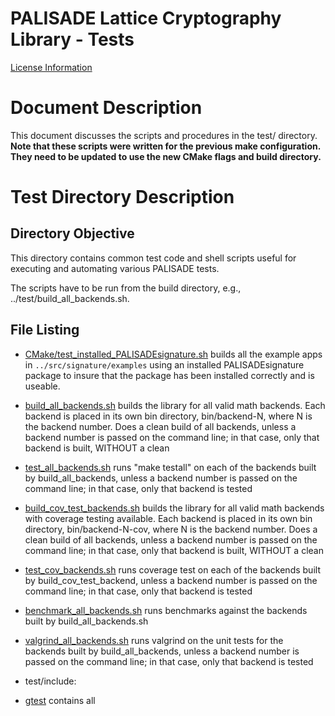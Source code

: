 PALISADE Lattice Cryptography Library - Tests
=============================================

[License Information](License.md)

Document Description
===================
This document discusses the scripts and procedures in the test/ directory. **Note that these scripts were written for the previous make configuration. They need to be updated to use the new CMake flags and build directory.**

Test Directory Description
==========================

Directory Objective
-------------------
This directory contains common test code and shell scripts useful for executing and automating
various PALISADE tests.

The scripts have to be run from the build directory, e.g., ../test/build_all_backends.sh.

File Listing
------------

- [CMake/test_installed_PALISADEsignature.sh](CMake/test_installed_PALISADEsignature.sh) builds all the example apps in `../src/signature/examples` using an installed PALISADEsignature package to insure that the package has been installed correctly and is useable.
- [build_all_backends.sh](test/build_all_backends.sh) builds the library for all valid math backends. Each backend is placed in its own bin directory, bin/backend-N, where N is the backend number. Does a clean build of all backends, unless a backend number is passed on the command line; in that case, only that backend is built, WITHOUT a clean
- [test_all_backends.sh](test/test_all_backends.sh) runs "make testall" on each of the backends built by build_all_backends, unless a backend number is passed on the command line; in that case, only that backend is tested

- [build_cov_test_backends.sh](test/build_cov_test_backends.sh) builds the library for all valid math backends with coverage testing available. Each backend is placed in its own bin directory, bin/backend-N-cov, where N is the backend number. Does a clean build of all backends, unless a backend number is passed on the command line; in that case, only that backend is built, WITHOUT a clean
- [test_cov_backends.sh](test/test_cov_backends.sh) runs coverage test on each of the backends built by build_cov_test_backend, unless a backend number is passed on the command line; in that case, only that backend is tested

- [benchmark_all_backends.sh](test/benchmark_all_backends.sh) runs benchmarks against the backends built by build_all_backends.sh

- [valgrind_all_backends.sh](test/valgrind_all_backends.sh) runs valgrind on the unit tests for the backends built by build_all_backends, unless a backend number is passed on the command line; in that case, only that backend is tested

* test/include:
- [gtest](test/include/gtest) contains all
